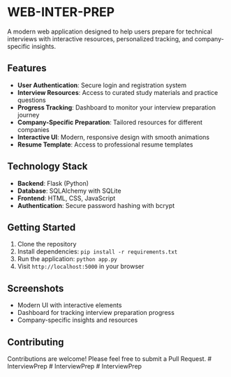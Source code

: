 # WEB-INTER-PREP

A modern web application designed to help users prepare for technical interviews with interactive resources, personalized tracking, and company-specific insights.

## Features

- **User Authentication**: Secure login and registration system
- **Interview Resources**: Access to curated study materials and practice questions
- **Progress Tracking**: Dashboard to monitor your interview preparation journey
- **Company-Specific Preparation**: Tailored resources for different companies
- **Interactive UI**: Modern, responsive design with smooth animations
- **Resume Template**: Access to professional resume templates

## Technology Stack

- **Backend**: Flask (Python)
- **Database**: SQLAlchemy with SQLite
- **Frontend**: HTML, CSS, JavaScript
- **Authentication**: Secure password hashing with bcrypt

## Getting Started

1. Clone the repository
2. Install dependencies: `pip install -r requirements.txt`
3. Run the application: `python app.py`
4. Visit `http://localhost:5000` in your browser

## Screenshots

- Modern UI with interactive elements
- Dashboard for tracking interview preparation progress
- Company-specific insights and resources

## Contributing

Contributions are welcome! Please feel free to submit a Pull Request. #   I n t e r v i e w P r e p  
 #   I n t e r v i e w P r e p  
 #   I n t e r v i e w P r e p  
 